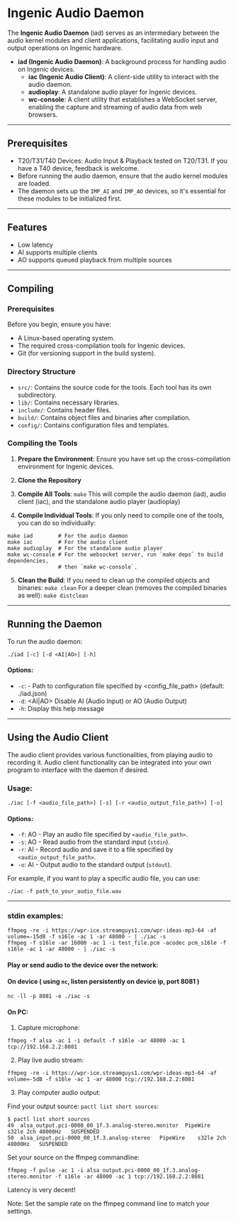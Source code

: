 # Ingenic Audio Daemon

The **Ingenic Audio Daemon** (iad) serves as an intermediary between the audio kernel modules and client applications, facilitating audio input and output operations on Ingenic hardware.

- **iad (Ingenic Audio Daemon)**: A background process for handling audio on Ingenic devices.
  - **iac (Ingenic Audio Client)**: A client-side utility to interact with the audio daemon.
  - **audioplay**: A standalone audio player for Ingenic devices.
  - **wc-console**: A client utility that establishes a WebSocket server, enabling the capture and streaming of audio data from web browsers.

---

## Prerequisites

- T20/T31/T40 Devices: Audio Input & Playback tested on T20/T31.  If you have a T40 device, feedback is welcome.
- Before running the audio daemon, ensure that the audio kernel modules are loaded.
- The daemon sets up the `IMP_AI` and `IMP_AO` devices, so it's essential for these modules to be initialized first.

---

## Features

- Low latency
- AI supports multiple clients
- AO supports queued playback from multiple sources

---

## Compiling

### Prerequisites

Before you begin, ensure you have:

- A Linux-based operating system.
- The required cross-compilation tools for Ingenic devices.
- Git (for versioning support in the build system).

### Directory Structure

- `src/`: Contains the source code for the tools. Each tool has its own subdirectory.
- `lib/`: Contains necessary libraries.
- `include/`: Contains header files.
- `build/`: Contains object files and binaries after compilation.
- `config/`: Contains configuration files and templates.

### Compiling the Tools

1. **Prepare the Environment**: Ensure you have set up the cross-compilation environment for Ingenic devices.

2. **Clone the Repository**

3. **Compile All Tools**: `make`
This will compile the audio daemon (iad), audio client (iac), and the standalone audio player (audioplay)

4. **Compile Individual Tools**:
If you only need to compile one of the tools, you can do so individually:
```
make iad        # For the audio daemon
make iac        # For the audio client
make audioplay  # For the standalone audio player
make wc-console # For the websocket server, run `make deps` to build dependencies, 
                # then `make wc-console`.
```

5. **Clean the Build**:
If you need to clean up the compiled objects and binaries:
`make clean`
For a deeper clean (removes the compiled binaries as well):
`make distclean`

---

## Running the Daemon

To run the audio daemon:

```
./iad [-c] [-d <AI|AO>] [-h]
```

#### Options:

- `-c`: <path> - Path to configuration file specified by <config_file_path> (default: ./iad.json)
- `-d`: <AI|AO>  Disable AI (Audio Input) or AO (Audio Output)
- `-h`:          Display this help message

---

## Using the Audio Client

The audio client provides various functionalities, from playing audio to recording it.  Audio client functionality can be integrated into your own program to interface with the daemon if desired.

### Usage:

```
./iac [-f <audio_file_path>] [-s] [-r <audio_output_file_path>] [-o]
```

#### Options:

- `-f`: AO - Play an audio file specified by `<audio_file_path>`.
- `-s`: AO - Read audio from the standard input (`stdin`).
- `-r`: AI - Record audio and save it to a file specified by `<audio_output_file_path>`.
- `-o`: AI - Output audio to the standard output (`stdout`).

For example, if you want to play a specific audio file, you can use:

```
./iac -f path_to_your_audio_file.wav
```

---

### stdin examples:

```
ffmpeg -re -i https://wpr-ice.streamguys1.com/wpr-ideas-mp3-64 -af volume=-15dB -f s16le -ac 1 -ar 48000 - | ./iac -s
ffmpeg -f s16le -ar 16000 -ac 1 -i test_file.pcm -acodec pcm_s16le -f s16le -ac 1 -ar 48000 - | ./iac -s
```

#### Play or send audio to the device over the network:

#### On device ( using `nc`, listen persistently on device ip, port 8081 )

```
nc -ll -p 8081 -e ./iac -s
```

#### On PC:

1. Capture microphone:
```
ffmpeg -f alsa -ac 1 -i default -f s16le -ar 48000 -ac 1 tcp://192.168.2.2:8081
```

2. Play live audio stream:
```
ffmpeg -re -i https://wpr-ice.streamguys1.com/wpr-ideas-mp3-64 -af volume=-5dB -f s16le -ac 1 -ar 48000 tcp://192.168.2.2:8081
```

3. Play computer audio output:  

Find your output source:
`pactl list short sources`:
```
$ pactl list short sources
49	alsa_output.pci-0000_00_1f.3.analog-stereo.monitor	PipeWire	s32le 2ch 48000Hz	SUSPENDED
50	alsa_input.pci-0000_00_1f.3.analog-stereo	PipeWire	s32le 2ch 48000Hz	SUSPENDED
```

Set your source on the ffmpeg commandline:
```
ffmpeg -f pulse -ac 1 -i alsa_output.pci-0000_00_1f.3.analog-stereo.monitor -f s16le -ar 48000 -ac 1 tcp://192.168.2.2:8081
```

Latency is very decent!

Note: Set the sample rate on the ffmpeg command line to match your settings.
